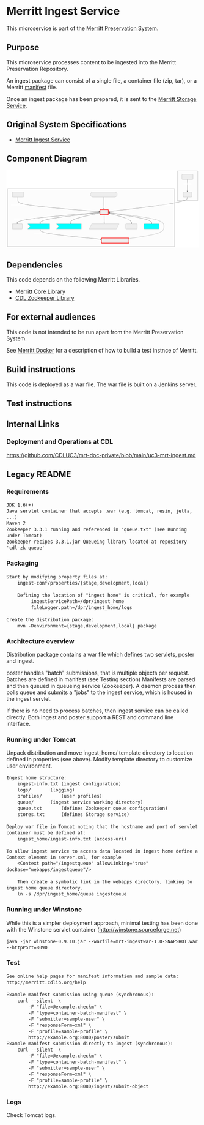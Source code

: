 # Merritt Ingest Service

This microservice is part of the [Merritt Preservation System](https://github.com/CDLUC3/mrt-doc).

## Purpose

This microservice processes content to be ingested into the Merritt Preservation Repository.

An ingest package can consist of a single file, a container file (zip, tar), or a 
Merritt [manifest](https://github.com/CDLUC3/mrt-doc/wiki/Manifests) file.

Once an ingest package has been prepared, it is sent to the [Merritt Storage Service](https://github.com/CDLUC3/mrt-store).

## Original System Specifications
- [Merritt Ingest Service](https://github.com/CDLUC3/mrt-doc/blob/main/doc/Merritt-ingest-service-latest.pdf)

## Component Diagram
[![Flowchart](https://github.com/CDLUC3/mrt-doc/raw/main/diagrams/ingest.mmd.svg)](https://cdluc3.github.io/mrt-doc/diagrams/ingest)

## Dependencies

This code depends on the following Merritt Libraries.
- [Merritt Core Library](https://github.com/CDLUC3/mrt-core2)
- [CDL Zookeeper Library](https://github.com/CDLUC3/cdl-zk-queue)

## For external audiences
This code is not intended to be run apart from the Merritt Preservation System.

See [Merritt Docker](https://github.com/CDLUC3/merritt-docker) for a description of how to build a test instnce of Merritt.

## Build instructions
This code is deployed as a war file. The war file is built on a Jenkins server.

## Test instructions

## Internal Links

### Deployment and Operations at CDL

https://github.com/CDLUC3/mrt-doc-private/blob/main/uc3-mrt-ingest.md

## Legacy README

### Requirements
```
JDK 1.6(+)
Java servlet container that accepts .war (e.g. tomcat, resin, jetta, ...)
Maven 2
Zookeeper 3.3.1 running and referenced in "queue.txt" (see Running under Tomcat)
zookeeper-recipes-3.3.1.jar Queueing library located at repository 'cdl-zk-queue'
```

### Packaging
```
Start by modifying property files at:
    ingest-conf/properties/{stage,development,local}

    Defining the location of "ingest home" is critical, for example
         ingestServicePath=/dpr/ingest_home
         fileLogger.path=/dpr/ingest_home/logs

Create the distribution package: 
    mvn -Denvironment={stage,development,local} package
```

### Architecture overview
Distribution package contains a war file which defines two servlets, poster and ingest.  

poster handles "batch" submissions, that is multiple objects per request.  Batches are defined in manifest (see Testing section)
Manifests are parsed and then queued in queueing service (Zookeeper).  A daemon process then polls queue and submits a "jobs" to the ingest service, which is housed in the ingest servlet.

If there is no need to process batches, then ingest service can be called directly.  Both ingest and poster support a REST and command line interface.


### Running under Tomcat
Unpack distribution and move ingest_home/ template directory to location defined in properties (see above).
Modify template directory to customize user environment.

```
Ingest home structure:
    ingest-info.txt	(ingest configuration)
    logs/		(logging)
    profiles/		(user profiles)
    queue/		(ingest service working directory)
    queue.txt		(defines Zookeeper queue configuration)
    stores.txt		(defines Storage service)

Deploy war file in Tomcat noting that the hostname and port of servlet container must be defined at:
    ingest_home/ingest-info.txt (access-uri)

To allow ingest service to access data located in ingest home define a Context element in server.xml, for example
    <Context path="/ingestqueue" allowLinking="true" docBase="webapps/ingestqueue"/>

    Then create a symbolic link in the webapps directory, linking to ingest home queue directory.
	ln -s /dpr/ingest_home/queue ingestqueue
```


### Running under Winstone
While this is a simpler deployment approach, minimal testing has been done with the Winstone servlet container (http://winstone.sourceforge.net)

```
java -jar winstone-0.9.10.jar --warfile=mrt-ingestwar-1.0-SNAPSHOT.war --httpPort=8090
```

### Test
```
See online help pages for manifest information and sample data: http://merritt.cdlib.org/help

Example manifest submission using queue (synchronous):
    curl --silent  \
        -F "file=@example.checkm" \
        -F "type=container-batch-manifest" \
        -F "submitter=sample-user" \
        -F "responseForm=xml" \
        -F "profile=sample-profile" \
        http://example.org:8080/poster/submit
Example manifest submission directly to Ingest (synchronous):
    curl --silent  \
        -F "file=@example.checkm" \
        -F "type=container-batch-manifest" \
        -F "submitter=sample-user" \
        -F "responseForm=xml" \
        -F "profile=sample-profile" \
        http://example.org:8080/ingest/submit-object
```
### Logs
Check Tomcat logs.

